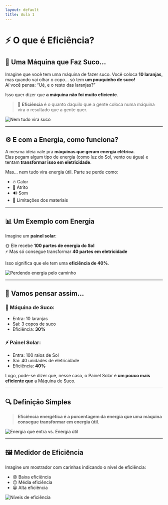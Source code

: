 ```yaml
---
layout: default
title: Aula 1
---
```


# ⚡ O que é Eficiência?

## 🍊 Uma Máquina que Faz Suco…

Imagine que você tem uma máquina de fazer suco. Você coloca **10 laranjas**, mas quando vai olhar o copo… só tem **um pouquinho de suco!**  
Aí você pensa: “Ué, e o resto das laranjas?”

Isso quer dizer que **a máquina não foi muito eficiente**.

> 💬 **Eficiência** é o quanto daquilo que a gente coloca numa máquina vira o resultado que a gente quer.

![Nem tudo vira suco](suco-de-laranja-eficiencia.jpg)


---

## ⚙️ E com a Energia, como funciona?

A mesma ideia vale pra **máquinas que geram energia elétrica**.  
Elas pegam algum tipo de energia (como luz do Sol, vento ou água) e tentam **transformar isso em eletricidade**.

Mas... nem tudo vira energia útil. Parte se perde como:

- 🔥 Calor
- 💨 Atrito
- 🔊 Som
- 🧱 Limitações dos materiais

---

## 📊 Um Exemplo com Energia

Imagine um **painel solar**:

🌞 Ele recebe **100 partes de energia do Sol**  
⚡ Mas só consegue transformar **40 partes em eletricidade**  

Isso significa que ele tem uma **eficiência de 40%**.

![Perdendo energia pelo caminho](perdendo-energia-eficiencia.jpg)

---

## 🧠 Vamos pensar assim...

### 🧃 Máquina de Suco:
- Entra: 10 laranjas  
- Sai: 3 copos de suco  
- Eficiência: **30%**

### ⚡ Painel Solar:
- Entra: 100 raios de Sol  
- Sai: 40 unidades de eletricidade  
- Eficiência: **40%**

Logo, pode-se dizer que, nesse caso, o Painel Solar é **um pouco mais eficiente que** a Máquina de Suco.

---

## 🔍 Definição Simples

> **Eficiência energética é a porcentagem da energia que uma máquina consegue transformar em energia útil.**

![Energia que entra vs. Energia útil](perdendo-energia-eficiencia-2.jpg)

---

## 🖼️ Medidor de Eficiência

Imagine um mostrador com carinhas indicando o nível de eficiência:

- 😞 Baixa eficiência  
- 😐 Média eficiência  
- 😀 Alta eficiência  

![Níveis de eficiência](niveis-de-eficiencia.jpg)
